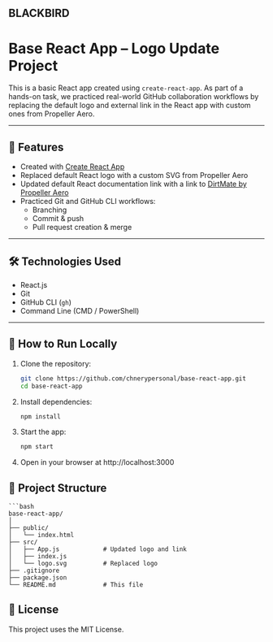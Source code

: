 ## BLACKBIRD

# Base React App – Logo Update Project

This is a basic React app created using `create-react-app`. As part of a hands-on task, we practiced real-world GitHub collaboration workflows by replacing the default logo and external link in the React app with custom ones from Propeller Aero.

---

## 🚀 Features

- Created with [Create React App](https://github.com/facebook/create-react-app)
- Replaced default React logo with a custom SVG from Propeller Aero
- Updated default React documentation link with a link to [DirtMate by Propeller Aero](https://www.propelleraero.com/dirtmate/)
- Practiced Git and GitHub CLI workflows:
  - Branching
  - Commit & push
  - Pull request creation & merge

---

## 🛠 Technologies Used

- React.js
- Git
- GitHub CLI (`gh`)
- Command Line (CMD / PowerShell)

---

## 🧪 How to Run Locally

1. Clone the repository:

   ```bash
   git clone https://github.com/chnerypersonal/base-react-app.git
   cd base-react-app

2. Install dependencies:

    ```bash
    npm install

3. Start the app:

    ```bash
    npm start
    
4. Open in your browser at http://localhost:3000


## 📂 Project Structure

    ```bash
    base-react-app/
    │
    ├── public/
    │   └── index.html
    ├── src/
    │   ├── App.js            # Updated logo and link
    │   ├── index.js
    │   └── logo.svg          # Replaced logo
    ├── .gitignore
    ├── package.json
    └── README.md             # This file

## 📄 License
This project uses the MIT License.




